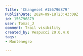 ```yaml
---
Title: 'Changeset #156796879'
PublishDate: 2024-09-18T23:43:09Z
id: 156796879
user: Tomas_J
comment: Trail visibility
created_by: Vespucci 20.0.4.0
tags:
- Montenegro

---
```

